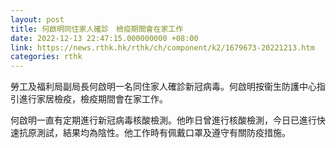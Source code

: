 ```yaml
---
layout: post
title: 何啟明同住家人確診　檢疫期間會在家工作
date: 2022-12-13 22:47:15.000000000 +08:00
link: https://news.rthk.hk/rthk/ch/component/k2/1679673-20221213.htm
categories: rthk
---
```


勞工及福利局副局長何啟明一名同住家人確診新冠病毒。何啟明按衞生防護中心指引進行家居檢疫，檢疫期間會在家工作。

何啟明一直有定期進行新冠病毒核酸檢測。他昨日曾進行核酸檢測，今日已進行快速抗原測試，結果均為陰性。他工作時有佩戴口罩及遵守有關防疫措施。 
